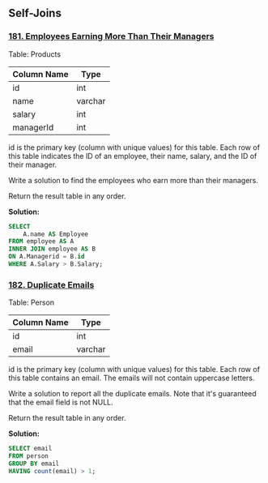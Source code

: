 ## Self-Joins ##

### [181. Employees Earning More Than Their Managers](https://leetcode.com/problems/employees-earning-more-than-their-managers/) ###

Table: Products

| Column Name | Type    |
|-------------|---------|
| id          | int     |
| name        | varchar |
| salary      | int     |
| managerId   | int     |

id is the primary key (column with unique values) for this table.
Each row of this table indicates the ID of an employee, their name, salary, and the ID of their manager.
 
Write a solution to find the employees who earn more than their managers.

Return the result table in any order.

**Solution:**
```sql
SELECT
    A.name AS Employee
FROM employee AS A
INNER JOIN employee AS B
ON A.Managerid = B.id
WHERE A.Salary > B.Salary;
```

### [182. Duplicate Emails](https://leetcode.com/problems/duplicate-emails/description/) ###

Table: Person

| Column Name | Type    |
|-------------|---------|
| id          | int     |
| email       | varchar |

id is the primary key (column with unique values) for this table.
Each row of this table contains an email. The emails will not contain uppercase letters.
 
Write a solution to report all the duplicate emails. Note that it's guaranteed that the email field is not NULL.

Return the result table in any order.

**Solution:**
```sql
SELECT email
FROM person
GROUP BY email
HAVING count(email) > 1;
```
